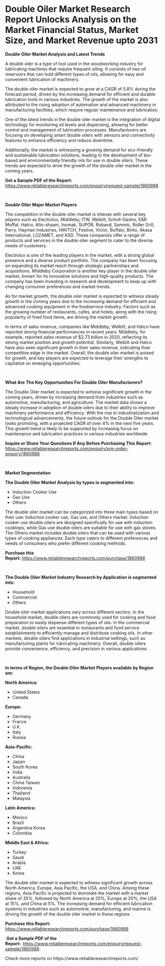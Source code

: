 <p><h1>Double Oiler Market Research Report Unlocks Analysis on the Market Financial Status, Market Size, and Market Revenue upto 2031</h1></p><p><strong>Double Oiler Market Analysis and Latest Trends</strong></p>
<p><p>A double oiler is a type of tool used in the woodworking industry for lubricating machines that require frequent oiling. It consists of two oil reservoirs that can hold different types of oils, allowing for easy and convenient lubrication of machinery.</p><p>The double oiler market is expected to grow at a CAGR of 5.8% during the forecast period, driven by the increasing demand for efficient and durable lubrication tools in various industries. The growth of the market is also attributed to the rising adoption of automation and advanced machinery in manufacturing facilities, which require regular maintenance and lubrication.</p><p>One of the latest trends in the double oiler market is the integration of digital technology for monitoring oil levels and dispensing, allowing for better control and management of lubrication processes. Manufacturers are focusing on developing smart double oilers with sensors and connectivity features to enhance efficiency and reduce downtime.</p><p>Additionally, the market is witnessing a growing demand for eco-friendly and sustainable lubrication solutions, leading to the development of bio-based and environmentally friendly oils for use in double oilers. These trends are expected to drive the growth of the double oiler market in the coming years.</p></p>
<p><strong>Get a Sample PDF of the Report:&nbsp;</strong> <a href="https://www.reliableresearchreports.com/enquiry/request-sample/1860988">https://www.reliableresearchreports.com/enquiry/request-sample/1860988</a></p>
<p>&nbsp;</p>
<p><strong>Double Oiler Major Market Players</strong></p>
<p><p>The competition in the double oiler market is intense with several key players such as Electrolux, Middleby, ITW, Welbilt, Scholl-Gastro, E&R Moffat, Hatco, Alto-shaam, Inomak, SUPOR, Roband, Sammic, Roller Grill, Parry, Hayman Industries, HIKITCH, Festive, Victor, Buffalo, Birko, Akasa International, LOZAMET, and ASD. These companies offer a range of products and services in the double oiler segment to cater to the diverse needs of customers.</p><p>Electrolux is one of the leading players in the market, with a strong global presence and a diverse product portfolio. The company has been focusing on expanding its market reach through strategic partnerships and acquisitions. Middleby Corporation is another key player in the double oiler market, known for its innovative solutions and high-quality products. The company has been investing in research and development to keep up with changing consumer preferences and market trends.</p><p>As for market growth, the double oiler market is expected to witness steady growth in the coming years due to the increasing demand for efficient and advanced cooking equipment in the foodservice industry. Factors such as the growing number of restaurants, cafes, and hotels, along with the rising popularity of fried food items, are driving the market growth.</p><p>In terms of sales revenue, companies like Middleby, Welbilt, and Hatco have reported strong financial performances in recent years. Middleby, for example, reported sales revenue of $2.73 billion in 2020, reflecting its strong market position and growth potential. Similarly, Welbilt and Hatco have also seen significant growth in their sales revenue, indicating their competitive edge in the market. Overall, the double oiler market is poised for growth, and key players are expected to leverage their strengths to capitalize on emerging opportunities.</p></p>
<p>&nbsp;</p>
<p><strong>What Are The Key Opportunities For Double Oiler Manufacturers?</strong></p>
<p><p>The Double Oiler market is expected to witness significant growth in the coming years, driven by increasing demand from industries such as automotive, manufacturing, and agriculture. The market data shows a steady increase in adoption of double oilers due to their ability to improve machinery performance and efficiency. With the rise in industrialization and technological advancements, the future outlook for the Double Oiler market looks promising, with a projected CAGR of over 4% in the next five years. This growth trend is likely to be supported by increasing focus on maintenance and lubrication practices in various industries worldwide.</p></p>
<p><strong>Inquire or Share Your Questions If Any Before Purchasing This Report:</strong> <a href="https://www.reliableresearchreports.com/enquiry/pre-order-enquiry/1860988">https://www.reliableresearchreports.com/enquiry/pre-order-enquiry/1860988</a></p>
<p>&nbsp;</p>
<p><strong>Market Segmentation</strong></p>
<p><strong>The Double Oiler Market Analysis by types is segmented into:</strong></p>
<p><ul><li>Induction Cooker Use</li><li>Gas Use</li><li>Others</li></ul></p>
<p><p>The double oiler market can be categorized into three main types based on their use: Induction cooker use, Gas use, and Others market. Induction cooker use double oilers are designed specifically for use with induction cooktops, while Gas use double oilers are suitable for use with gas stoves. The Others market includes double oilers that can be used with various types of cooking appliances. Each type caters to different preferences and needs of consumers who prefer different cooking methods.</p></p>
<p><strong>Purchase this Report:&nbsp;</strong><a href="https://www.reliableresearchreports.com/purchase/1860988">https://www.reliableresearchreports.com/purchase/1860988</a></p>
<p>&nbsp;</p>
<p><strong>The Double Oiler Market Industry Research by Application is segmented into:</strong></p>
<p><ul><li>Household</li><li>Commercial</li><li>Others</li></ul></p>
<p><p>Double oiler market applications vary across different sectors. In the household market, double oilers are commonly used for cooking and food preparation to easily dispense different types of oils. In the commercial market, double oilers are essential in restaurants and food service establishments to efficiently manage and distribute cooking oils. In other markets, double oilers find applications in industrial settings, such as manufacturing plants for lubricating machinery. Overall, double oilers provide convenience, efficiency, and precision in various applications.</p></p>
<p>&nbsp;</p>
<p><strong>In terms of Region, the Double Oiler Market Players available by Region are:</strong></p>
<p>
    <p> <strong> North America: </strong>
        <ul>
            <li>United States</li>
            <li>Canada</li>
        </ul>
        </p> 
    <p> <strong> Europe: </strong>
        <ul>
            <li>Germany</li>
            <li>France</li>
            <li>U.K.</li>
            <li>Italy</li>
            <li>Russia</li>
        </ul>
        </p> 
    <p> <strong> Asia-Pacific: </strong>
        <ul>
            <li>China</li>
            <li>Japan</li>
            <li>South Korea</li>
            <li>India</li>
            <li>Australia</li>
            <li>China Taiwan</li>
            <li>Indonesia</li>
            <li>Thailand</li>
            <li>Malaysia</li>
        </ul>
        </p> 
    <p> <strong> Latin America: </strong>
        <ul>
            <li>Mexico</li>
            <li>Brazil</li>
            <li>Argentina Korea</li>
            <li>Colombia</li>
        </ul>
        </p> 
    <p> <strong> Middle East & Africa: </strong>
        <ul>
            <li>Turkey</li>
            <li>Saudi</li>
            <li>Arabia</li>
            <li>UAE</li>
            <li>Korea</li>
        </ul>
    </p>
    </p>
<p><p>The double oiler market is expected to witness significant growth across North America, Europe, Asia Pacific, the USA, and China. Among these regions, Asia Pacific is projected to dominate the market with a market share of 35%, followed by North America at 25%, Europe at 20%, the USA at 15%, and China at 5%. The increasing demand for efficient lubrication systems in industries such as automotive, manufacturing, and marine is driving the growth of the double oiler market in these regions.</p></p>
<p><strong>Purchase this Report: </strong><a href="https://www.reliableresearchreports.com/purchase/1860988">https://www.reliableresearchreports.com/purchase/1860988</a></p>
<p>&nbsp;<strong>Get a Sample PDF of the Report:&nbsp;&nbsp;</strong><a href="https://www.reliableresearchreports.com/enquiry/request-sample/1860988">https://www.reliableresearchreports.com/enquiry/request-sample/1860988</a></p>
<p><strong></strong></p>
<p>Check more reports on https://www.reliableresearchreports.com/</p>